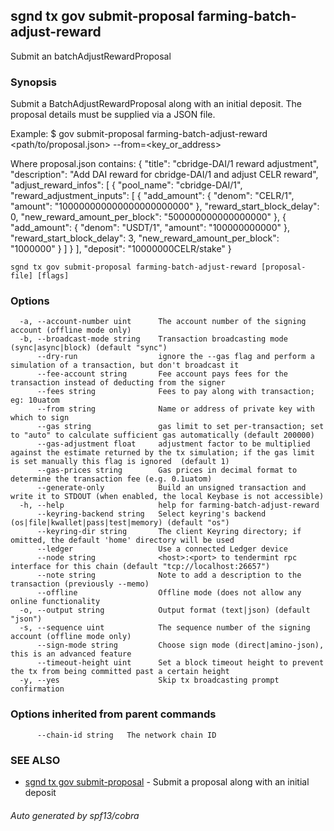 ## sgnd tx gov submit-proposal farming-batch-adjust-reward

Submit an batchAdjustRewardProposal

### Synopsis

Submit a BatchAdjustRewardProposal along with an initial deposit.
The proposal details must be supplied via a JSON file.

Example:
$ <appd> gov submit-proposal farming-batch-adjust-reward <path/to/proposal.json> --from=<key_or_address>

Where proposal.json contains:
{
  "title": "cbridge-DAI/1 reward adjustment",
  "description": "Add DAI reward for cbridge-DAI/1 and adjust CELR reward",
  "adjust_reward_infos": [
    {
      "pool_name": "cbridge-DAI/1",
      "reward_adjustment_inputs": [
        {
          "add_amount": {
            "denom": "CELR/1",
            "amount": "100000000000000000000000"
          },
          "reward_start_block_delay": 0,
          "new_reward_amount_per_block": "500000000000000000"
        },
        {
          "add_amount": {
            "denom": "USDT/1",
            "amount": "100000000000"
          },
          "reward_start_block_delay": 3,
          "new_reward_amount_per_block": "1000000"
        }
      ]
    }
  ],
  "deposit": "10000000CELR/stake"
}

```
sgnd tx gov submit-proposal farming-batch-adjust-reward [proposal-file] [flags]
```

### Options

```
  -a, --account-number uint      The account number of the signing account (offline mode only)
  -b, --broadcast-mode string    Transaction broadcasting mode (sync|async|block) (default "sync")
      --dry-run                  ignore the --gas flag and perform a simulation of a transaction, but don't broadcast it
      --fee-account string       Fee account pays fees for the transaction instead of deducting from the signer
      --fees string              Fees to pay along with transaction; eg: 10uatom
      --from string              Name or address of private key with which to sign
      --gas string               gas limit to set per-transaction; set to "auto" to calculate sufficient gas automatically (default 200000)
      --gas-adjustment float     adjustment factor to be multiplied against the estimate returned by the tx simulation; if the gas limit is set manually this flag is ignored  (default 1)
      --gas-prices string        Gas prices in decimal format to determine the transaction fee (e.g. 0.1uatom)
      --generate-only            Build an unsigned transaction and write it to STDOUT (when enabled, the local Keybase is not accessible)
  -h, --help                     help for farming-batch-adjust-reward
      --keyring-backend string   Select keyring's backend (os|file|kwallet|pass|test|memory) (default "os")
      --keyring-dir string       The client Keyring directory; if omitted, the default 'home' directory will be used
      --ledger                   Use a connected Ledger device
      --node string              <host>:<port> to tendermint rpc interface for this chain (default "tcp://localhost:26657")
      --note string              Note to add a description to the transaction (previously --memo)
      --offline                  Offline mode (does not allow any online functionality
  -o, --output string            Output format (text|json) (default "json")
  -s, --sequence uint            The sequence number of the signing account (offline mode only)
      --sign-mode string         Choose sign mode (direct|amino-json), this is an advanced feature
      --timeout-height uint      Set a block timeout height to prevent the tx from being committed past a certain height
  -y, --yes                      Skip tx broadcasting prompt confirmation
```

### Options inherited from parent commands

```
      --chain-id string   The network chain ID
```

### SEE ALSO

* [sgnd tx gov submit-proposal](sgnd_tx_gov_submit-proposal.md)	 - Submit a proposal along with an initial deposit

###### Auto generated by spf13/cobra
